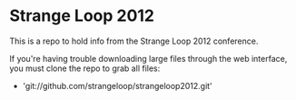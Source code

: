Strange Loop 2012
=================

This is a repo to hold info from the Strange Loop 2012 conference.

If you're having trouble downloading large files through the web interface, you must clone the repo to grab all files:

* 'git://github.com/strangeloop/strangeloop2012.git'



